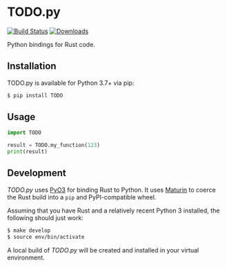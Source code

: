 TODO.py
===========

[![Build Status](https://img.shields.io/github/workflow/status/USER/TODO.py/CI/master)](https://github.com/USER/TODO.py/actions?query=workflow%3ACI)
[![Downloads](https://pepy.tech/badge/TODO)](https://pepy.tech/project/TODO)

Python bindings for Rust code.

## Installation

TODO.py is available for Python 3.7+ via pip:

```bash
$ pip install TODO
```

## Usage

```python
import TODO

result = TODO.my_function(123)
print(result)
```

## Development

*TODO.py* uses [PyO3](https://github.com/PyO3/pyo3) for binding Rust
to Python. It uses [Maturin](https://github.com/PyO3/maturin) to coerce the
Rust build into a `pip` and PyPI-compatible wheel.

Assuming that you have Rust and a relatively recent Python 3 installed,
the following should just work:

```bash
$ make develop
$ source env/bin/activate
```

A local build of *TODO.py* will be created and installed in your virtual environment.